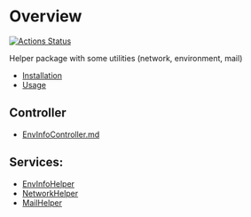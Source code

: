 # Overview

[![Actions Status](https://github.com/Sven-Ve/svc-util-bundle/actions/workflows/php.yml/badge.svg)](https://github.com/Sven-Ve/svc-util-bundle/actions)

Helper package with some utilities (network, environment, mail)

* [Installation](docs/installation.md)
* [Usage](docs/usage.md)

## Controller
 * [EnvInfoController.md](docs/envinfocontroller.md)

 
## Services:
* [EnvInfoHelper](docs/envinfohelper.md)
* [NetworkHelper](docs/networkhelper.md)
* [MailHelper](docs/mailhelper.md)
